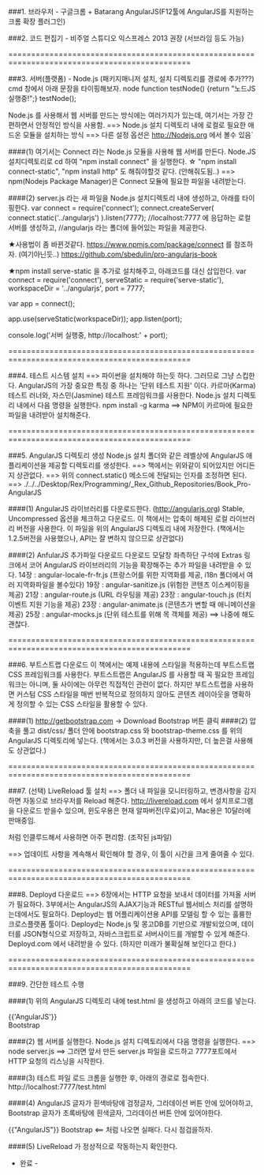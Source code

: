 
###1. 브라우저 - 구글크롬 + Batarang AngularJS(F12툴에 AngularJS를 지원하는 크롬 확장 플러그인)



###2. 코드 편집기 - 비주얼 스튜디오 익스프레스 2013 권장 (서브라임 등도 가능)


==============================================================================================


###3. 서버(플랫폼) - Node.js (패키지매니저 설치, 설치 디렉토리를 경로에 추가???)
cmd 창에서 아래 문장을 타이핑해보자.
node
function testNode() {return "노드JS 실행중!";} testNode();

Node.js 를 사용해서 웹 서버를 만드는 방식에는 여러가지가 있는데,
여기서는 가장 간편하면서 안정적인 방식을 사용함.
==> Node.js 설치 디렉토리 내에 로컬로 필요한 애드온 모듈을 설치하는 방식
==> 다른 설정 옵션은 http://Nodejs.org 에서 볼수 있음`

####(1) 여기서는 Connect 라는 Node.js 모듈을 사용해 웹 서버를 만든다.
   Node.JS 설치디렉토리로 cd 하여 "npm install connect" 을 실행한다.
   ☆ "npm install connect-static", "npm install http" 도 해줘야할것 같다. (안해줘도됨..)
   ==> npm(Nodejs Package Manager)은 Connect 모듈에 필요한 파일을 내려받는다.

####(2) server.js 라는 새 파일을 Node.js 설치디렉토리 내에 생성하고, 아래를 타이핑한다.
var connect = require('connect');
connect.createServer(
  connect.static('../angularjs')
).listen(7777);
//localhost:7777 에 응답하는 로컬서버를 생성하고,
//angularjs 라는 폴더에 들어있는 파일을 제공한다.

★사용법이 좀 바뀐것같다. https://www.npmjs.com/package/connect 를 참조하자. (여기아닌듯..)
                          https://github.com/sbedulin/pro-angularjs-book

★npm install serve-static 을 추가로 설치해주고, 아래코드를 대신 삽입한다.
var connect = require('connect'),
    serveStatic = require('serve-static'),
    workspaceDir = '../angularjs',
    port = 7777;

var app = connect();

app.use(serveStatic(workspaceDir));
app.listen(port);

console.log('서버 실행중, http://localhost:' + port);


==============================================================================================


###4. 테스트 시스템 설치  ==>  파이썬을 설치해야 하는듯 하다. 그러므로 그냥 스킵한다.
AngularJS의 가장 중요한 특징 중 하나는 '단위 테스트 지원' 이다.
카르마(Karma) 테스트 러너와, 자스민(Jasmine) 테스트 프레임워크를 사용한다.
Node.js 설치 디렉토리 내에서 다음 명령을 실행한다.
npm install -g karma  ==> NPM이 카르마에 필요한 파일을 내려받아 설치해준다.


==============================================================================================


###5. AngularJS 디렉토리 생성
Node.js 설치 폴더와 같은 레벨상에 AngularJS 애플리케이션을 제공할 디렉토리를 생성한다.
==> 책에서는 위와같이 되어있지만 어디든지 상관없다.
==> 위의 connect.static() 메소드에 전달되는 인자를 조정하면 된다.
==> ./../../Desktop/Rex/Programming/_Rex_Github_Repositories/Book_Pro-AngularJS

####(1) AngularJS 라이브러리를 다운로드한다. (http://angularjs.org)
   Stable, Uncompressed 옵션을 체크하고 다운로드.
   이 책에서는 압축이 해제된 로컬 라이브러리 버전을 사용한다.
   이 파일을 위의 AngularJS 디렉토리 내에 저장한다.
   (책에서는 1.2.5버전을 사용했으나, API는 잘 변하지 않으므로 상관없다)

####(2) AnfularJS 추가파일 다운로드
   다운로드 모달창 좌측하단 구석에 Extras 링크에서 코어 AngularJS 라이브러리의 기능을 확장해주는 추가 파일을 내려받을 수 있다.
   14장 : angular-locale-fr-fr.js  (프랑스어를 위한 지역화를 제공, i18n 폴더에서 여러 지역화파일을 볼수있다)
   19장 : angular-sanitize.js  (위험한 콘텐츠 이스케이핑을 제공)
   21장 : angular-route.js  (URL 라우팅을 제공)
   23장 : angular-touch.js  (터치 이벤트 지원 기능을 제공)
   23장 : angular-animate.js  (콘텐츠가 변할 때 애니메이션을 제공)
   25장 : angular-mocks.js  (단위 테스트를 위해 목 객체를 제공)
   ==> 나중에 해도 괜찮다.


==============================================================================================


###6. 부트스트랩 다운로드
이 책에서는 예제 내용에 스타일을 적용하는데 부트스트랩 CSS 프레임워크를 사용한다.
부트스트랩은 AngularJS 를 사용할 때 꼭 필요한 프레임워크는 아니며, 둘 사이에는 아무런 직접적인 관련이 없다.
하지만 부트스트랩을 사용하면 커스텀 CSS 스타일을 매번 반복적으로 정의하지 않아도 콘텐츠 레이아웃을 명확하게 정의할 수 있는 CSS 스타일을 활용할 수 있다.

####(1) http://getbootstrap.com -> Download Bootstrap 버튼 클릭
####(2) 압축을 풀고 dist/css/ 폴더 안에
   bootstrap.css 와 bootstrap-theme.css 를
   위의 AngularJS 디렉토리에 넣는다.
(책에서는 3.0.3 버전을 사용하지만, 더 높은걸 사용해도 상관없다.)


==============================================================================================


###7. (선택) LiveReload 툴 설치
==> 폴더 내 파일을 모니터링하고, 변경사항을 감지하면 자동으로 브라우저를 Reload 해준다.
http://livereload.com  에서 설치프로그램을 다운로드 받을수 있으며,
윈도우용은 현재 알파버전(무료)이고, Mac용은 10달러에 판매중임.
<script src='LiveReload.js'></script> 처럼 인클루드해서 사용하면 아주 편리함. (조작된 js파일)

==> 업데이트 사항을 계속해서 확인해야 할 경우, 이 툴이 시간을 크게 줄여줄 수 있다.


==============================================================================================


###8. Deployd 다운로드
==> 6장에서는 HTTP 요청을 보내서 데이터를 가져올 서버가 필요하다.
    3부에서는 AngularJS의 AJAX기능과 RESTful 웹서비스 처리를 설명하는데에서도 필요하다.
Deployd는 웹 어플리케이션용 API를 모델링 할 수 있는 훌륭한 크로스플랫폼 툴이다.
Deployd는 Node.js 및 몽고DB를 기반으로 개발되었으며, 데이터를 JSON형식으로 저장하고, 자바스크립트로 서버사이드를 개발할 수 있게 해준다.
Deployd.com 에서 내려받을 수 있다.
(하지만 미래가 불확실해 보인다고 한다.)


==============================================================================================


###9. 간단한 테스트 수행

####(1) 위의 AngularJS 디렉토리 내에 test.html 을 생성하고 아래의 코드를 넣는다.
<!DOCTYPE html>
<html ng-app>
<head>
  <script src='LiveReload.js'></script>
  <meta http-equiv='Content-Type' content='text/html; charset=UTF-8' />  <!--이게 없으면 한글이 깨진다-->
  <title>First Test</title>
  <script src='angular.js'></script>
  <link href='bootstrap.css' rel='stylesheet' />
  <link href='bootstrap-theme.css' rel='stylesheet' />
</head>

<body>
  <div class='btn btn-default'>{{'AngularJS'}}</div>
  <div class='btn btn-success'>Bootstrap</div>
</body>
</html>


####(2) 웹 서버를 실행한다.
Node.js 설치 디렉토리에서 다음 명령을 실행한다.
==> node server.js
==> 그러면 앞서 만든 server.js 파일을 로드하고 7777포트에서 HTTP 요청의 리스닝을 시작한다.


####(3) 테스트 파일 로드
크롬을 실행한 후, 아래의 경로로 접속한다.
http://localhost:7777/test.html


####(4) AngularJS 글자가 흰색바탕에 검정글자, 그라데이션 버튼 안에 있어야하고,
    Bootstrap 글자가 초록바탕에 흰색글자, 그라데이션 버튼 안에 있어야한다.

{{"AngularJS"}}
Bootstrap           <== 처럼 나오면 실패다. 다시 점검을하자.


####(5) LiveReload 가 정상적으로 작동하는지 확인한다.





- 완료 -
































